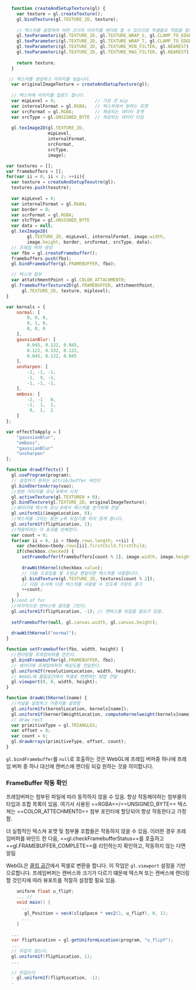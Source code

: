 ```js
  function createAndSetupTexture(gl) {
    var texture = gl.createTexture();
    gl.bindTexture(gl.TEXTURE_2D, texture);
 
    // 텍스처를 설정하여 어떤 크기의 이미지를 렌더링 할 수 있으므로 픽셀들로 작업을 합니다.
    gl.texParameteri(gl.TEXTURE_2D, gl.TEXTURE_WRAP_S, gl.CLAMP_TO_EDGE);
    gl.texParameteri(gl.TEXTURE_2D, gl.TEXTURE_WRAP_T, gl.CLAMP_TO_EDGE);
    gl.texParameteri(gl.TEXTURE_2D, gl.TEXTURE_MIN_FILTER, gl.NEAREST);
    gl.texParameteri(gl.TEXTURE_2D, gl.TEXTURE_MAG_FILTER, gl.NEAREST);
 
    return texture;
  }

 // 텍스처를 생성하고 이미지를 넣습니다.
  var originalImageTexture = createAndSetupTexture(gl);
 
  // 텍스처에 이미지를 업로드 합니다.
  var mipLevel = 0;               // 가장 큰 mip
  var internalFormat = gl.RGBA;   // 텍스처에서 원하는 포맷
  var srcFormat = gl.RGBA;        // 제공되는 데이터 포맷
  var srcType = gl.UNSIGNED_BYTE  // 제공되는 데이터 타입
  
  gl.texImage2D(gl.TEXTURE_2D,
                mipLevel,
                internalFormat,
                srcFormat,
                srcType,
                image);
```


```js 
var textures = [];
var framebuffers = [];
for(var ii = 0; ii < 2; ++ii){
  var texture = createAndSetupTexutre(gl);
  textures.push(texutre);
  
  var mipLevel = 0;
  var internalFormat = gl.RGBA;
  var border = 0;
  var scrFormat = gl.RGBA;
  var stcTYpe = gl.UNSIGNED_BYTE
  var data = null;
  gl.texImage2D(
        gl.TEXTURE_2D, mipLevel, internalFormat, image.width, 
        image.height, border, srcFormat, srcType, data);
  // 프레임 버퍼 생성
  var fbo = gl.createFramebuffer();
  framebuffers.push(fbo);
  gl.bindFramebuffer(gl.FRAMEBUFFER, fbo);

  // 텍스쳐 첨부
  var attatchmentPoint = gl.COLOR_ATTACHMENT0;
  gl.framebufferTexture2D(gl.FRAMEBUFFER, attchmentPoint, 
	  gl.TEXTURE_2D, texture, miplevel);
}
```

```js title:'Convention Kernel'
var kernals = {
	normal: [ 
		0, 0, 0,
		0, 1, 0,
		0, 0, 0
	],
	gaussianBlur: [ 
		0.045, 0.122, 0.045,
		0.122, 0.332, 0.122,
		0.045, 0.122, 0.045
	],
	unsharpen: [ 
		-1, -1, -1,
		-1,  9, -1,
		-1, -1, -1,
	],
	emboss: [
		-2, -1   0,
		-1,  1,  1,
		 0,  1,  2
	]
};

var effectToApply = [
	"gaussianBlur",
	"emboss",
	"gaussianBlur"
	"unsharpen"
];
```

```js
function drawEffects() {
  gl.useProgram(program);
  // 설정하기 원하는 attrib/buffer 바인드
  gl.bindVertexArray(vao);
  //원본 이미지를 유닛 0에서 시작
  gl.activeTexture(gl.TEXTURE0 + 0);
  gl.bindTexture(gl.TEXTURE_2D, originalImageTexture);
  //쉐이더에 텍스쳐 유닛 0에서 텍스쳐를 얻기위해 전달
  gl.uniform1i(imageLocation, 0);
  //텍스쳐를 그리는 동안 y축 뒤집기를 하지 않게 합니다.
  gl.uniform1f(flipYLocation, 1);
  //적용하려는 각 효과를 반복한다.
  var count = 0;
  for(var ii = 0, ii < tbody.rows.length; ++ii) {
    var checkbox=tbody.rows[ii].firstChild.firstChild;
    if(checkbox.checked) {
      setFrameBuffer(framebuffers[count % 2], image.width, image.height);
	
      drawWithKernel(checkbox.value);
	  // 다음 드로잉을 윟 ㅐ방금 렌덜이한 텍스쳐를 사용합니다.
	  gl.bindTexture(gl.TEXTURE_2D, textures[count % 2]);
	  // 다음 순서에 다른 텍스쳐를 사용할 수 있도록 카운트 증가
	  ++count;	  
    }
  }//end of for
  //마지막으로 캔버스에 결과를 그린다.
  gl.uniform1f(flipYLocation, -1); // 캔버스를 뒤집을 필요가 있음.
  
  setFramebuffer(null, gl.canvas.width, gl.canvas.height);
  
  drawWithKernel("normal");
}

function setFramebuffer(fbo, width, height) {
  //렌더링할 프레임버퍼를 만든다.
  gl.bindFramebuffer(gl.FRAMEBUFFER, fbo);
  // 쉐이더에 프레임버퍼의 해상도를 전달한다.
  gl.uniform2f(resolutionLocation, width, height);
  // WebGL에 클립공간에서 픽셀로 변환하는 방법 전달
  gl.viewport(0, 0, width, height);
}

function drawWithKernel(name) {
  //커널을 설정하고 가중치를 설정함
  gl.uniform1fv(kernelLocation, kernels[name]);
  gl.uniform1f(kernerlWeightLocation, computeKernelweight(kernels[name]));
  // draw rect 
  var primitiveType = gl.TRIANGLES;
  var offset = 0;
  var count = 6;
  gl.drawArrays(primitiveType, offset, count);
}

```

`gl.bindFramebuffer`를 `null`로 호출하는 것은 WebGL에 프레임 버퍼중 하나에 프레임 버퍼 중 하나 대신에 캔버스에 렌더링 되길 원하는 것을 의미합니다.

### FrameBuffer 작동 확인
프레임버퍼는 첨부된 파일에 따라 동작하지 않을 수 있음. 항상 작동해야하는 첨부물의 타입과 조합 목록이 있음. 여기서 사용된 ==RGBA==/==UNSIGNED_BYTE== 텍스쳐는 ==COLOR_ATTECHMENT0== 첨부 포인터에  할당되어 항상 작동한다고 가정함. 

더 실험적인 텍스쳐 포맷 및 첨부물 조합들은 작동하지 않을 수 있음. 
이러한 경우 프레임버퍼를 바인드 한 다음, ==gl.checkFramebufferStatus==를 호출하고 ==gl.FRAMEBUFFER_COMPLETE==를 리턴하는지 확인하고, 작동하지 않는 다면 알림

WebGL은 [클립 공간](https://webgl2fundamentals.org/webgl/lessons/ko/webgl-fundamentals.html)에서 픽셀로 변환을 합니다. 이 작업은 `gl.viewport` 설정을 기반으로합니다. 프레임버퍼는 캔버스와 크기가 다르기 떄문에 텍스쳐 또는 캔버스에 렌더링 할 것인지에 따라 뷰포트를 적절히 설정할 필요 있음.

```cs title:"Vertex Shader"
	uniform float u_flipY;
	... //
	void main() {
	  ...
	   gl_Position = vec4(clipSpace * vec2(1, u_flipY), 0, 1);
	  ...
	}

```

```cs title:"Fragment Shader"
  ...
  var flipYLocation = gl.getUniformLocation(program, "u_flipY");
  ...
  // 뒤집지 않는다.
  gl.uniform1f(flipYLocation, 1);
  ...

  // 뒤집는다
  - gl.uniform1f(flipYLocation, -1);
  - 
```
